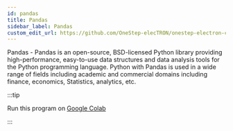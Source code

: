 ```yaml
---
id: pandas
title: Pandas
sidebar_label: Pandas
custom_edit_url: https://github.com/OneStep-elecTRON/onestep-electron-content
---
```


Pandas - Pandas is an open-source, BSD-licensed Python library providing high-performance, easy-to-use data structures and data analysis tools for the Python programming language. Python with Pandas is used in a wide range of fields including academic and commercial domains including finance, economics, Statistics, analytics, etc.

:::tip

Run this program on <a href='https://colab.research.google.com/drive/1rvQerm8Q6n11L-lrQdEQX8NDfwsIG98W?usp=sharing'>Google Colab</a>

:::